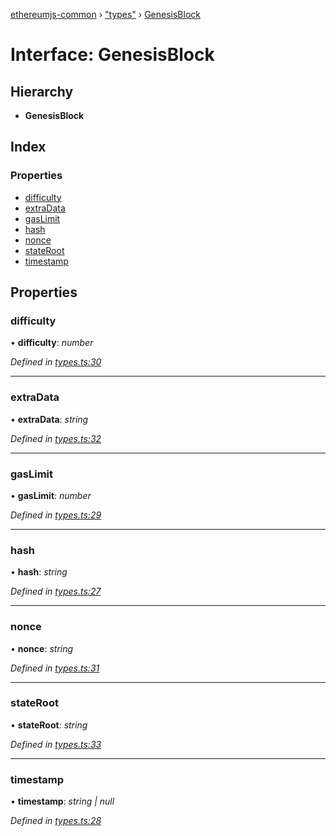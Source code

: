 [ethereumjs-common](../README.md) › ["types"](../modules/_types_.md) › [GenesisBlock](_types_.genesisblock.md)

# Interface: GenesisBlock

## Hierarchy

- **GenesisBlock**

## Index

### Properties

- [difficulty](_types_.genesisblock.md#difficulty)
- [extraData](_types_.genesisblock.md#extradata)
- [gasLimit](_types_.genesisblock.md#gaslimit)
- [hash](_types_.genesisblock.md#hash)
- [nonce](_types_.genesisblock.md#nonce)
- [stateRoot](_types_.genesisblock.md#stateroot)
- [timestamp](_types_.genesisblock.md#timestamp)

## Properties

### difficulty

• **difficulty**: _number_

_Defined in [types.ts:30](https://github.com/ethereumjs/ethereumjs-vm/blob/master/packages/common/src/types.ts#L30)_

---

### extraData

• **extraData**: _string_

_Defined in [types.ts:32](https://github.com/ethereumjs/ethereumjs-vm/blob/master/packages/common/src/types.ts#L32)_

---

### gasLimit

• **gasLimit**: _number_

_Defined in [types.ts:29](https://github.com/ethereumjs/ethereumjs-vm/blob/master/packages/common/src/types.ts#L29)_

---

### hash

• **hash**: _string_

_Defined in [types.ts:27](https://github.com/ethereumjs/ethereumjs-vm/blob/master/packages/common/src/types.ts#L27)_

---

### nonce

• **nonce**: _string_

_Defined in [types.ts:31](https://github.com/ethereumjs/ethereumjs-vm/blob/master/packages/common/src/types.ts#L31)_

---

### stateRoot

• **stateRoot**: _string_

_Defined in [types.ts:33](https://github.com/ethereumjs/ethereumjs-vm/blob/master/packages/common/src/types.ts#L33)_

---

### timestamp

• **timestamp**: _string | null_

_Defined in [types.ts:28](https://github.com/ethereumjs/ethereumjs-vm/blob/master/packages/common/src/types.ts#L28)_
